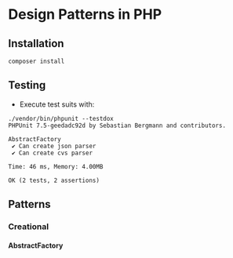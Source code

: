 # Design Patterns in PHP

## Installation

```
composer install
```

## Testing

* Execute test suits with:

```
./vendor/bin/phpunit --testdox
PHPUnit 7.5-geedadc92d by Sebastian Bergmann and contributors.

AbstractFactory
 ✔ Can create json parser
 ✔ Can create cvs parser

Time: 46 ms, Memory: 4.00MB

OK (2 tests, 2 assertions)
```

## Patterns

### Creational

#### AbstractFactory

